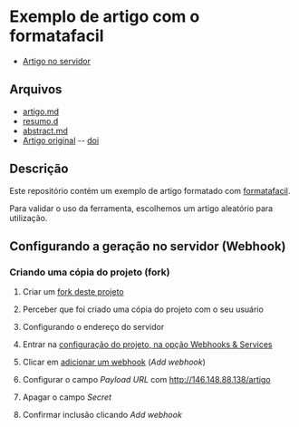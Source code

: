 # Exemplo de artigo com o formatafacil

- [Artigo no servidor](http://146.148.88.138/artigo/formatafacil/exemplo-artigo)

## Arquivos

- [artigo.md](https://github.com/formatafacil/exemplo-artigo/blob/master/artigo.md) 
- [resumo.d](https://github.com/formatafacil/exemplo-artigo/blob/master/config/resumo.md) 
- [abstract.md](https://github.com/formatafacil/exemplo-artigo/blob/master/config/abstract.md)
- [Artigo original](http://www.scielo.br/scielo.php?script=sci_pdf&pid=S1518-76322015000100061&lng=pt&nrm=iso&tlng=pt) -- [doi](http://dx.doi.org/10.1590/1982-4017-150104-1014)

## Descrição

Este repositório contém um exemplo de artigo formatado com [formatafacil](https://github.com/formatafacil/formatafacil).

Para validar o uso da ferramenta, escolhemos um artigo aleatório
para utilização.


## Configurando a geração no servidor (Webhook)

### Criando uma cópia do projeto (fork)

1. Criar um [fork deste projeto](https://github.com/formatafacil/exemplo-artigo/fork)

2. Perceber que foi criado uma cópia do projeto com o seu usuário

3. Configurando o endereço do servidor

4. Entrar na [configuração do projeto, na opção Webhooks & Services](./settings/hooks)

5. Clicar em [adicionar um webhook](./settings/hooks/new&hook_url=http://146.148.88.138/artigo) (*Add webhook*)

6. Configurar o campo *Payload URL* com http://146.148.88.138/artigo

7. Apagar o campo *Secret*

8. Confirmar inclusão clicando *Add webhook*

